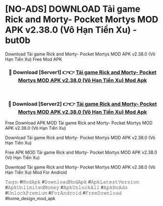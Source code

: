 # [NO-ADS] DOWNLOAD Tải game Rick and Morty- Pocket Mortys MOD APK v2.38.0 (Vô Hạn Tiền Xu) - but0b
Download Tải game Rick and Morty- Pocket Mortys MOD APK v2.38.0 (Vô Hạn Tiền Xu) Free Mod APK

<div align="center">
<h3>🔴 Download [Server1] 👉👉 <a href="https://apk-comot.site?title=Tải_game_Rick_and_Morty-_Pocket_Mortys_MOD_APK_v2.38.0_(Vô_Hạn_Tiền_Xu)">Tải game Rick and Morty- Pocket Mortys MOD APK v2.38.0 (Vô Hạn Tiền Xu) Mod Apk</a></h3><br>

<h3>🔴 Download [Server2] 👉👉 <a href="https://apk-comot.site?title=Tải_game_Rick_and_Morty-_Pocket_Mortys_MOD_APK_v2.38.0_(Vô_Hạn_Tiền_Xu)">Tải game Rick and Morty- Pocket Mortys MOD APK v2.38.0 (Vô Hạn Tiền Xu) Mod Apk</a></h3>
</div>


Free Download APK MOD Tải game Rick and Morty- Pocket Mortys MOD APK v2.38.0 (Vô Hạn Tiền Xu)

Download Tải game Rick and Morty- Pocket Mortys MOD APK v2.38.0 (Vô Hạn Tiền Xu) 

Free APK MOD Tải game Rick and Morty- Pocket Mortys MOD APK v2.38.0 (Vô Hạn Tiền Xu) 

Download Tải game Rick and Morty- Pocket Mortys MOD APK v2.38.0 (Vô Hạn Tiền Xu) Mod For Android

𝚃𝚊𝚐𝚜: #𝙼𝚘𝚍𝙰𝚙𝚔 #𝙳𝚘𝚠𝚗𝚕𝚘𝚊𝚍𝙼𝚘𝚍𝙰𝚙𝚔 #𝙰𝚙𝚔𝙻𝚊𝚝𝚎𝚜𝚝𝚅𝚎𝚛𝚜𝚒𝚘𝚗 #𝙰𝚙𝚔𝚄𝚗𝚕𝚒𝚖𝚒𝚝𝚎𝚍𝙼𝚘𝚗𝚎𝚢 #𝙰𝚙𝚔𝚄𝚗𝚕𝚘𝚌𝚔𝙰𝚕𝚕 #𝙰𝚙𝚔𝙽𝚘𝙰𝚍𝚜 #𝚄𝚗𝚕𝚘𝚌𝚔𝙿𝚛𝚎𝚖𝚒𝚞𝚖 #𝙵𝚘𝚛𝙰𝚗𝚍𝚛𝚘𝚒𝚍 #𝙵𝚛𝚎𝚎𝙳𝚘𝚠𝚗𝚕𝚘𝚊𝚍 #home_design_mod_apk
